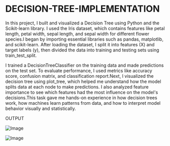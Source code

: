 # DECISION-TREE-IMPLEMENTATION


In this project, I built and visualized a Decision Tree using Python and the Scikit-learn library. I used the Iris dataset, which contains features like petal length, petal width, sepal length, and sepal width for different flower species.I began by importing essential libraries such as pandas, matplotlib, and scikit-learn. After loading the dataset, I split it into features (X) and target labels (y), then divided the data into training and testing sets using train_test_split.

I trained a DecisionTreeClassifier on the training data and made predictions on the test set. To evaluate performance, I used metrics like accuracy score, confusion matrix, and classification report.Next, I visualized the decision tree using plot_tree, which helped me understand how the model splits data at each node to make predictions. I also analyzed feature importance to see which features had the most influence on the model's decisions.This task gave me hands-on experience in how decision trees work, how machines learn patterns from data, and how to interpret model behavior visually and statistically.


OUTPUT



![Image](https://github.com/user-attachments/assets/929511a8-4227-44a0-8da8-a9f44f4c5773)



![Image](https://github.com/user-attachments/assets/67bf6c44-a970-462c-9666-46fa8a76576a) 
